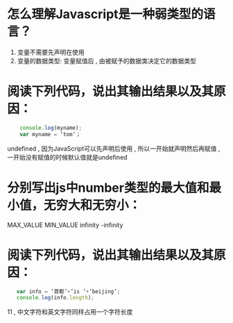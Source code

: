 # 怎么理解Javascript是一种弱类型的语言？
1. 变量不需要先声明在使用
2. 变量的数据类型: 变量赋值后 , 由被赋予的数据类决定它的数据类型

# 阅读下列代码，说出其输出结果以及其原因：
``` JavaScript
    console.log(myname);
    var myname = ‘tom’；
```
undefined , 因为JavaScript可以先声明后使用 , 所以一开始就声明然后再赋值 , 一开始没有赋值的时候默认值就是undefined
# 分别写出js中number类型的最大值和最小值，无穷大和无穷小：
MAX_VALUE  MIN_VALUE infinity -infinity

# 阅读下列代码，说出其输出结果以及其原因：
``` JavaScript
   var info = ‘首都’+’is ‘+’beijing’;
   console.log(info.length);
```
11 , 中文字符和英文字符同样占用一个字符长度


